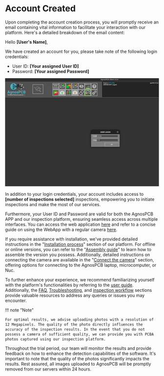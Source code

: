 # Account Created

Upon completing the account creation process, you will promptly receive an email containing vital information to facilitate your interaction with our platform. Here's a detailed breakdown of the email content:


Hello **[User's Name]**,

We have created an account for you, please take note of the following login credentials:

-  User ID: **[Your assigned User ID]**
- Password: **[Your assigned Password]**

![User Login screen](assets/log-in.png) 


In addition to your login credentials, your account includes access to **[number of inspections selected]** inspections, empowering you to initiate inspections and make the most of our services.

Furthermore, your User ID and Password are valid for both the AgnosPCB APP and our inspection platform, ensuring seamless access across multiple interfaces. You can access the web application [here](https://ai.agnospcb.com/) and refer to a concise guide on using the WebApp with a regular camera [here](https://agnospcb.com/how-to-use-it/).

If you require assistance with installation, we've provided detailed instructions in the "[Installation process](Installation_process.md "Installation process")" section of our platform. For offline or online versions, you can refer to the "[Assembly guide](Assembly_guide.md "Assembly guide")" to learn how to assemble the version you possess. Additionally, detailed instructions on connecting the camera are available in the "[Connect the camera](Connect-the-camera.md "Connect the camera")" section, offering options for connecting to the AgnosPCB laptop, microcomputer, or Nuc.

To further enhance your experience, we recommend familiarizing yourself with the platform's functionalities by referring to the [user guide](User_guide.md "User guide"). Additionally, the [FAQ](FAQ.md "FAQ"), [Troubleshooting](Troubleshooting.md "Troubleshooting"), and [inspection workflow](Inspection_workflow.md "Inspection workflow") sections provide valuable resources to address any queries or issues you may encounter.


!!! note "Note"

    For optimal results, we advise uploading photos with a resolution of 12 Megapixels. The quality of the photo directly influences the accuracy of the inspection results. In the event that you do not possess a camera of sufficient quality, we can provide you with PCBA photos captured using our inspection platform.

Throughout the trial period, our team will monitor the results and provide feedback on how to enhance the detection capabilities of the software. It's important to note that the quality of the photos significantly impacts the results. Rest assured, all images uploaded to AgnosPCB will be promptly removed from our servers within 24 hours.
